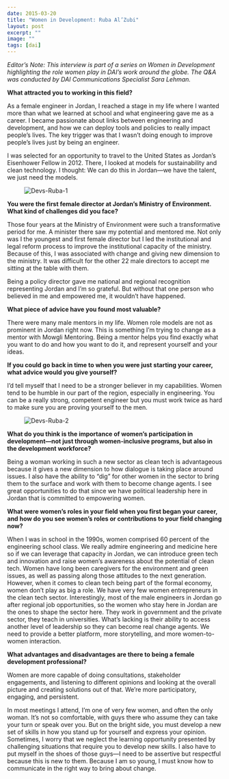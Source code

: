 ```yaml
---
date: 2015-03-20
title: "Women in Development: Ruba Al’Zubi"
layout: post
excerpt: ""
image: ""
tags: [dai]
---
```

<p><em>Editor’s Note: This interview is part of a series on Women in Development highlighting the role women play in DAI’s work around the globe. The Q&amp;A was conducted by DAI Communications Specialist Sara Lehman.</em></p><p><strong>What attracted you to working in this field?</strong></p><p>As a female engineer in Jordan, I reached a stage in my life where I wanted more than what we learned at school and what engineering gave me as a career. I became passionate about links between engineering and development, and how we can deploy tools and policies to really impact people’s lives. The key trigger was that I wasn’t doing enough to improve people’s lives just by being an engineer.</p><p>I was selected for an opportunity to travel to the United States as Jordan’s Eisenhower Fellow in 2012. There, I looked at models for sustainability and clean technology. I thought: We can do this in Jordan—we have the talent, we just need the models.</p><figure class="kg-card kg-image-card"><img src="https://pubs.ghost.io/uploads/Devs-Ruba-1.jpg" class="kg-image" alt="Devs-Ruba-1" loading="lazy"></figure><p><strong>You were the first female director at Jordan’s Ministry of Environment. What kind of challenges did you face?</strong></p><p>Those four years at the Ministry of Environment were such a transformative period for me. A minister there saw my potential and mentored me. Not only was I the youngest and first female director but I led the institutional and legal reform process to improve the institutional capacity of the ministry. Because of this, I was associated with change and giving new dimension to the ministry. It was difficult for the other 22 male directors to accept me sitting at the table with them.</p><p>Being a policy director gave me national and regional recognition representing Jordan and I’m so grateful. But without that one person who believed in me and empowered me, it wouldn’t have happened.</p><p><strong>What piece of advice have you found most valuable?</strong></p><p>There were many male mentors in my life. Women role models are not as prominent in Jordan right now. This is something I’m trying to change as a mentor with Mowgli Mentoring. Being a mentor helps you find exactly what you want to do and how you want to do it, and represent yourself and your ideas.</p><p><strong>If you could go back in time to when you were just starting your career, what advice would you give yourself?</strong></p><p>I’d tell myself that I need to be a stronger believer in my capabilities. Women tend to be humble in our part of the region, especially in engineering. You can be a really strong, competent engineer but you must work twice as hard to make sure you are proving yourself to the men.</p><figure class="kg-card kg-image-card"><img src="https://pubs.ghost.io/uploads/Devs-Ruba-2.jpeg" class="kg-image" alt="Devs-Ruba-2" loading="lazy"></figure><p><strong>What do you think is the importance of women’s participation in development—not just through women-inclusive programs, but also in the development workforce?</strong></p><p>Being a woman working in such a new sector as clean tech is advantageous because it gives a new dimension to how dialogue is taking place around issues. I also have the ability to “dig” for other women in the sector to bring them to the surface and work with them to become change agents. I see great opportunities to do that since we have political leadership here in Jordan that is committed to empowering women.</p><p><strong>What were women’s roles in your field when you first began your career, and how do you see women’s roles or contributions to your field changing now?</strong></p><p>When I was in school in the 1990s, women comprised 60 percent of the engineering school class. We really admire engineering and medicine here so if we can leverage that capacity in Jordan, we can introduce green tech and innovation and raise women’s awareness about the potential of clean tech. Women have long been caregivers for the environment and green issues, as well as passing along those attitudes to the next generation. However, when it comes to clean tech being part of the formal economy, women don’t play as big a role. We have very few women entrepreneurs in the clean tech sector. Interestingly, most of the male engineers in Jordan go after regional job opportunities, so the women who stay here in Jordan are the ones to shape the sector here. They work in government and the private sector, they teach in universities. What’s lacking is their ability to access another level of leadership so they can become real change agents. We need to provide a better platform, more storytelling, and more women-to-women interaction.</p><p><strong>What advantages and disadvantages are there to being a female development professional?</strong></p><p>Women are more capable of doing consultations, stakeholder engagements, and listening to different opinions and looking at the overall picture and creating solutions out of that. We’re more participatory, engaging, and persistent.</p><p>In most meetings I attend, I’m one of very few women, and often the only woman. It’s not so comfortable, with guys there who assume they can take your turn or speak over you. But on the bright side, you must develop a new set of skills in how you stand up for yourself and express your opinion. Sometimes, I worry that we neglect the learning opportunity presented by challenging situations that require you to develop new skills. I also have to put myself in the shoes of those guys—I need to be assertive but respectful because this is new to them. Because I am so young, I must know how to communicate in the right way to bring about change.</p>
  